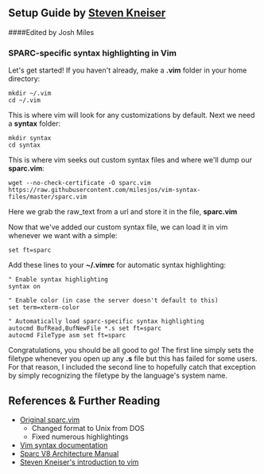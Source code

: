 ## Setup Guide by [Steven Kneiser](https://github.com/theshteves)
####Edited by Josh Miles

### SPARC-specific syntax highlighting in Vim  

Let's get started!  If you haven't already, make a **.vim** folder in your home directory:

```shell
mkdir ~/.vim
cd ~/.vim
```

This is where vim will look for any customizations by default.  Next we need a **syntax** folder:

```shell
mkdir syntax
cd syntax
```

This is where vim seeks out custom syntax files and where we'll dump our **sparc.vim**:

```shell
wget --no-check-certificate -O sparc.vim https://raw.githubusercontent.com/milesjos/vim-syntax-files/master/sparc.vim
```

Here we grab the raw_text from a url and store it in the file, **sparc.vim**

Now that we've added our custom syntax file, we can load it in vim whenever we want with a simple:

```vim
set ft=sparc
```

Add these lines to your **~/.vimrc** for automatic syntax highlighting:

```vim
" Enable syntax highlighting
syntax on

" Enable color (in case the server doesn't default to this)
set term=xterm-color

" Automatically load sparc-specific syntax highlighting
autocmd BufRead,BufNewFile *.s set ft=sparc
autocmd FileType asm set ft=sparc
```

Congratulations, you should be all good to go!  The first line simply sets the filetype whenever you open up any **.s** file but this has failed for some users.  For that reason, I included the second line to hopefully catch that exception by simply recognizing the filetype by the language's system name.

## References & Further Reading

* [Original sparc.vim](http://vim.sourceforge.net/scripts/script.php?script_id=635)
  * Changed format to Unix from DOS
  * Fixed numerous highlightings
* [Vim syntax documentation](http://vimdoc.sourceforge.net/htmldoc/syntax.html)
* [Sparc V8 Architecture Manual](http://www.gaisler.com/doc/sparcv8.pdf)
* [Steven Kneiser's introduction to vim](https://github.com/theshteves/vim-workshop)

